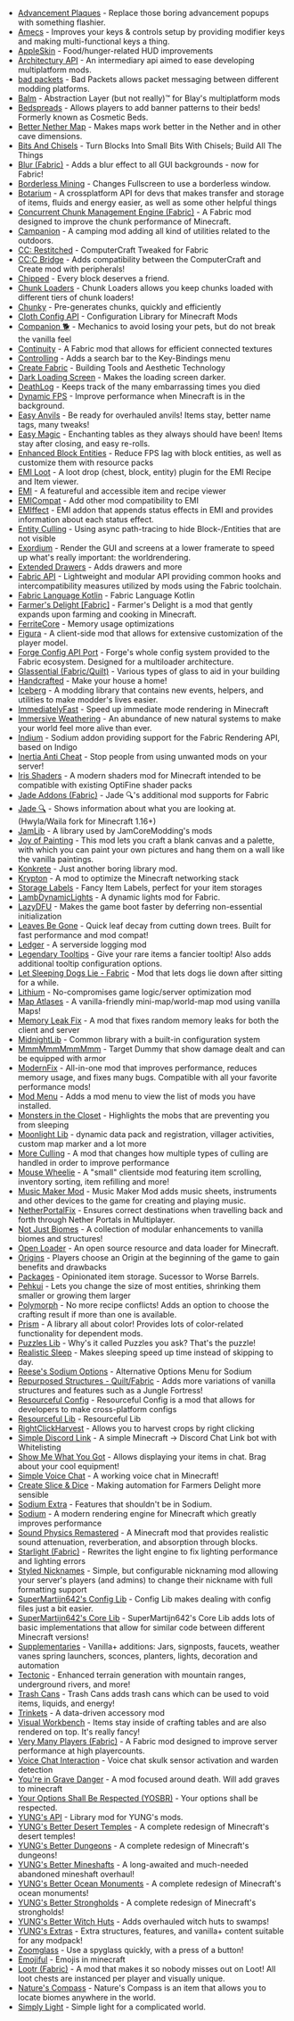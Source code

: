 - [Advancement Plaques](https://modrinth.com/mod/9NM0dXub) - Replace those boring advancement popups with something flashier.
- [Amecs](https://modrinth.com/mod/rcLriA4v) - Improves your keys & controls setup by providing modifier keys and making multi-functional keys a thing.
- [AppleSkin](https://modrinth.com/mod/EsAfCjCV) - Food/hunger-related HUD improvements
- [Architectury API](https://modrinth.com/mod/lhGA9TYQ) - An intermediary api aimed to ease developing multiplatform mods.
- [bad packets](https://modrinth.com/mod/ftdbN0KK) - Bad Packets allows packet messaging between different modding platforms.
- [Balm](https://modrinth.com/mod/MBAkmtvl) - Abstraction Layer (but not really)™ for Blay's multiplatform mods
- [Bedspreads](https://modrinth.com/mod/vNNL5mc7) - Allows players to add banner patterns to their beds! Formerly known as Cosmetic Beds.
- [Better Nether Map](https://modrinth.com/mod/fdtm99de) - Makes maps work better in the Nether and in other cave dimensions.
- [Bits And Chisels](https://modrinth.com/mod/q8MC5tW2) - Turn Blocks Into Small Bits With Chisels; Build All The Things
- [Blur (Fabric)](https://modrinth.com/mod/NK39zBp2) - Adds a blur effect to all GUI backgrounds - now for Fabric!
- [Borderless Mining](https://modrinth.com/mod/kYq5qkSL) - Changes Fullscreen to use a borderless window.
- [Botarium](https://modrinth.com/mod/2u6LRnMa) - A crossplatform API for devs that makes transfer and storage of items, fluids and energy easier, as well as some other helpful things
- [Concurrent Chunk Management Engine (Fabric)](https://modrinth.com/mod/VSNURh3q) - A Fabric mod designed to improve the chunk performance of Minecraft.
- [Campanion](https://modrinth.com/mod/Y2Rds0HS) - A camping mod adding all kind of utilities related to the outdoors.
- [CC: Restitched](https://modrinth.com/mod/eldBwa5V) - ComputerCraft Tweaked for Fabric
- [CC:C Bridge](https://modrinth.com/mod/fXt291FO) - Adds compatibility between the ComputerCraft and Create mod with peripherals!
- [Chipped](https://modrinth.com/mod/BAscRYKm) - Every block deserves a friend.
- [Chunk Loaders](https://modrinth.com/mod/t1VgucWo) - Chunk Loaders allows you keep chunks loaded with different tiers of chunk loaders!
- [Chunky](https://modrinth.com/mod/fALzjamp) - Pre-generates chunks, quickly and efficiently
- [Cloth Config API](https://modrinth.com/mod/9s6osm5g) - Configuration Library for Minecraft Mods
- [Companion 🐕](https://modrinth.com/mod/4w0EzGRW) - Mechanics to avoid losing your pets, but do not break the vanilla feel
- [Continuity](https://modrinth.com/mod/1IjD5062) - A Fabric mod that allows for efficient connected textures
- [Controlling](https://modrinth.com/mod/xv94TkTM) - Adds a search bar to the Key-Bindings menu
- [Create Fabric](https://modrinth.com/mod/Xbc0uyRg) - Building Tools and Aesthetic Technology
- [Dark Loading Screen](https://modrinth.com/mod/h3XWIuzM) - Makes the loading screen darker.
- [DeathLog](https://modrinth.com/mod/TPAYeAOc) - Keeps track of the many embarrassing times you died
- [Dynamic FPS](https://modrinth.com/mod/LQ3K71Q1) - Improve performance when Minecraft is in the background.
- [Easy Anvils](https://modrinth.com/mod/OZBR5JT5) - Be ready for overhauled anvils! Items stay, better name tags, many tweaks!
- [Easy Magic](https://modrinth.com/mod/9hx3AbJM) - Enchanting tables as they always should have been! Items stay after closing, and easy re-rolls.
- [Enhanced Block Entities](https://modrinth.com/mod/OVuFYfre) - Reduce FPS lag with block entities, as well as customize them with resource packs
- [EMI Loot](https://modrinth.com/mod/qbbO7Jns) - A loot drop (chest, block, entity) plugin for the EMI Recipe and Item viewer.
- [EMI](https://modrinth.com/mod/fRiHVvU7) - A featureful and accessible item and recipe viewer
- [EMICompat](https://modrinth.com/mod/cK0i8gTV) - Add other mod compatibility to EMI
- [EMIffect](https://modrinth.com/mod/705gWllI) - EMI addon that appends status effects in EMI and provides information about each status effect.
- [Entity Culling](https://modrinth.com/mod/NNAgCjsB) - Using async path-tracing to hide Block-/Entities that are not visible
- [Exordium](https://modrinth.com/mod/DynYZEae) - Render the GUI and screens at a lower framerate to speed up what's really important: the worldrendering.
- [Extended Drawers](https://modrinth.com/mod/AhtxbnpG) - Adds drawers and more
- [Fabric API](https://modrinth.com/mod/P7dR8mSH) - Lightweight and modular API providing common hooks and intercompatibility measures utilized by mods using the Fabric toolchain.
- [Fabric Language Kotlin](https://modrinth.com/mod/Ha28R6CL) - Fabric Language Kotlin
- [Farmer's Delight [Fabric]](https://modrinth.com/mod/4EakbH8e) - Farmer's Delight is a mod that gently expands upon farming and cooking in Minecraft.
- [FerriteCore](https://modrinth.com/mod/uXXizFIs) - Memory usage optimizations
- [Figura](https://modrinth.com/mod/s9gIPDom) - A client-side mod that allows for extensive customization of the player model.
- [Forge Config API Port](https://modrinth.com/mod/ohNO6lps) - Forge's whole config system provided to the Fabric ecosystem. Designed for a multiloader architecture.
- [Glassential (Fabric/Quilt)](https://modrinth.com/mod/Hhaag1wJ) - Various types of glass to aid in your building
- [Handcrafted](https://modrinth.com/mod/pJmCFF0p) - Make your house a home!
- [Iceberg](https://modrinth.com/mod/5faXoLqX) - A modding library that contains new events, helpers, and utilities to make modder's lives easier.
- [ImmediatelyFast](https://modrinth.com/mod/5ZwdcRci) - Speed up immediate mode rendering in Minecraft
- [Immersive Weathering](https://modrinth.com/mod/jkskOO9i) - An abundance of new natural systems to make your world feel more alive than ever.
- [Indium](https://modrinth.com/mod/Orvt0mRa) - Sodium addon providing support for the Fabric Rendering API, based on Indigo
- [Inertia Anti Cheat](https://modrinth.com/mod/ljWczies) - Stop people from using unwanted mods on your server!
- [Iris Shaders](https://modrinth.com/mod/YL57xq9U) - A modern shaders mod for Minecraft intended to be compatible with existing OptiFine shader packs
- [Jade Addons (Fabric)](https://modrinth.com/mod/fThnVRli) - Jade 🔍's additional mod supports for Fabric
- [Jade 🔍](https://modrinth.com/mod/nvQzSEkH) - Shows information about what you are looking at. (Hwyla/Waila fork for Minecraft 1.16+)
- [JamLib](https://modrinth.com/mod/IYY9Siz8) - A library used by JamCoreModding's mods
- [Joy of Painting](https://modrinth.com/mod/YOs4tZea) - This mod lets you craft a blank canvas and a palette, with which you can paint your own pictures and hang them on a wall like the vanilla paintings.
- [Konkrete](https://modrinth.com/mod/J81TRJWm) - Just another boring library mod.
- [Krypton](https://modrinth.com/mod/fQEb0iXm) - A mod to optimize the Minecraft networking stack
- [Storage Labels](https://modrinth.com/mod/x6r7yhfi) - Fancy Item Labels, perfect for your item storages
- [LambDynamicLights](https://modrinth.com/mod/yBW8D80W) - A dynamic lights mod for Fabric.
- [LazyDFU](https://modrinth.com/mod/hvFnDODi) - Makes the game boot faster by deferring non-essential initialization
- [Leaves Be Gone](https://modrinth.com/mod/AVq17PqV) - Quick leaf decay from cutting down trees. Built for fast performance and mod compat!
- [Ledger](https://modrinth.com/mod/LVN9ygNV) - A serverside logging mod
- [Legendary Tooltips](https://modrinth.com/mod/atHH8NyV) - Give your rare items a fancier tooltip! Also adds additional tooltip configuration options.
- [Let Sleeping Dogs Lie - Fabric](https://modrinth.com/mod/DpyXb96r) - Mod that lets dogs lie down after sitting for a while.
- [Lithium](https://modrinth.com/mod/gvQqBUqZ) - No-compromises game logic/server optimization mod
- [Map Atlases](https://modrinth.com/mod/C255PPUX) -  A vanilla-friendly mini-map/world-map mod using vanilla Maps! 
- [Memory Leak Fix](https://modrinth.com/mod/NRjRiSSD) - A mod that fixes random memory leaks for both the client and server
- [MidnightLib](https://modrinth.com/mod/codAaoxh) - Common library with a built-in configuration system
- [MmmMmmMmmMmm](https://modrinth.com/mod/Adega8YN) - Target Dummy that show damage dealt and can be equipped with armor
- [ModernFix](https://modrinth.com/mod/nmDcB62a) - All-in-one mod that improves performance, reduces memory usage, and fixes many bugs. Compatible with all your favorite performance mods!
- [Mod Menu](https://modrinth.com/mod/mOgUt4GM) - Adds a mod menu to view the list of mods you have installed.
- [Monsters in the Closet](https://modrinth.com/mod/GMA8jFBD) - Highlights the mobs that are preventing you from sleeping
- [Moonlight Lib](https://modrinth.com/mod/twkfQtEc) - dynamic data pack and registration, villager activities, custom map marker and a lot more
- [More Culling](https://modrinth.com/mod/51shyZVL) - A mod that changes how multiple types of culling are handled in order to improve performance
- [Mouse Wheelie](https://modrinth.com/mod/u5Ic2U1u) - A "small" clientside mod featuring item scrolling, inventory sorting, item refilling and more!
- [Music Maker Mod](https://modrinth.com/mod/qQpWCN75) - Music Maker Mod adds music sheets, instruments and other devices to the game for creating and playing music.
- [NetherPortalFix](https://modrinth.com/mod/nPZr02ET) - Ensures correct destinations when travelling back and forth through Nether Portals in Multiplayer.
- [Not Just Biomes](https://modrinth.com/mod/EIT1cuHa) - A collection of modular enhancements to vanilla biomes and structures!
- [Open Loader](https://modrinth.com/mod/KwWsINvD) - An open source resource and data loader for Minecraft.
- [Origins](https://modrinth.com/mod/3BeIrqZR) - Players choose an Origin at the beginning of the game to gain benefits and drawbacks
- [Packages](https://modrinth.com/mod/10DZYVis) - Opinionated item storage. Sucessor to Worse Barrels.
- [Pehkui](https://modrinth.com/mod/t5W7Jfwy) - Lets you change the size of most entities, shrinking them smaller or growing them larger
- [Polymorph](https://modrinth.com/mod/tagwiZkJ) - No more recipe conflicts! Adds an option to choose the crafting result if more than one is available.
- [Prism](https://modrinth.com/mod/1OE8wbN0) - A library all about color! Provides lots of color-related functionality for dependent mods.
- [Puzzles Lib](https://modrinth.com/mod/QAGBst4M) - Why's it called Puzzles you ask? That's the puzzle!
- [Realistic Sleep](https://modrinth.com/mod/ZPywkPEo) - Makes sleeping speed up time instead of skipping to day.
- [Reese's Sodium Options](https://modrinth.com/mod/Bh37bMuy) - Alternative Options Menu for Sodium
- [Repurposed Structures - Quilt/Fabric](https://modrinth.com/mod/muf0XoRe) - Adds more variations of vanilla structures and features such as a Jungle Fortress!
- [Resourceful Config](https://modrinth.com/mod/M1953qlQ) - Resourceful Config is a mod that allows for developers to make cross-platform configs
- [Resourceful Lib](https://modrinth.com/mod/G1hIVOrD) - Resourceful Lib
- [RightClickHarvest](https://modrinth.com/mod/Cnejf5xM) - Allows you to harvest crops by right clicking
- [Simple Discord Link](https://modrinth.com/mod/Sh0YauEf) - A simple Minecraft -> Discord Chat Link bot with Whitelisting
- [Show Me What You Got](https://modrinth.com/mod/jTUiUpsh) - Allows displaying your items in chat. Brag about your cool equipment!
- [Simple Voice Chat](https://modrinth.com/mod/9eGKb6K1) - A working voice chat in Minecraft!
- [Create Slice & Dice](https://modrinth.com/mod/GmjmRQ0A) - Making automation for Farmers Delight more sensible
- [Sodium Extra](https://modrinth.com/mod/PtjYWJkn) - Features that shouldn't be in Sodium.
- [Sodium](https://modrinth.com/mod/AANobbMI) - A modern rendering engine for Minecraft which greatly improves performance
- [Sound Physics Remastered](https://modrinth.com/mod/qyVF9oeo) - A Minecraft mod that provides realistic sound attenuation, reverberation, and absorption through blocks.
- [Starlight (Fabric)](https://modrinth.com/mod/H8CaAYZC) - Rewrites the light engine to fix lighting performance and lighting errors
- [Styled Nicknames](https://modrinth.com/mod/DOk6Gcdi) - Simple, but configurable nicknaming mod allowing your server's players (and admins) to change their nickname with full formatting support
- [SuperMartijn642's Config Lib](https://modrinth.com/mod/LN9BxssP) - Config Lib makes dealing with config files just a bit easier.
- [SuperMartijn642's Core Lib](https://modrinth.com/mod/rOUBggPv) - SuperMartijn642's Core Lib adds lots of basic implementations that allow for similar code between different Minecraft versions!
- [Supplementaries](https://modrinth.com/mod/fFEIiSDQ) - Vanilla+ additions: Jars, signposts, faucets, weather vanes spring launchers, sconces, planters, lights, decoration and automation
- [Tectonic](https://modrinth.com/mod/lWDHr9jE) - Enhanced terrain generation with mountain ranges, underground rivers, and more!
- [Trash Cans](https://modrinth.com/mod/4QrnfueM) - Trash Cans adds trash cans which can be used to void items, liquids, and energy!
- [Trinkets](https://modrinth.com/mod/5aaWibi9) - A data-driven accessory mod
- [Visual Workbench](https://modrinth.com/mod/kfqD1JRw) - Items stay inside of crafting tables and are also rendered on top. It's really fancy!
- [Very Many Players (Fabric)](https://modrinth.com/mod/wnEe9KBa) - A Fabric mod designed to improve server performance at high playercounts.
- [Voice Chat Interaction](https://modrinth.com/mod/qsSP2ZZ0) - Voice chat skulk sensor activation and warden detection
- [You're in Grave Danger](https://modrinth.com/mod/HnD1GX6e) - A mod focused around death. Will add graves to minecraft
- [Your Options Shall Be Respected (YOSBR)](https://modrinth.com/mod/WwbubTsV) - Your options shall be respected.
- [YUNG's API](https://modrinth.com/mod/Ua7DFN59) - Library mod for YUNG's mods.
- [YUNG's Better Desert Temples](https://modrinth.com/mod/XNlO7sBv) - A complete redesign of Minecraft's desert temples!
- [YUNG's Better Dungeons](https://modrinth.com/mod/o1C1Dkj5) - A complete redesign of Minecraft's dungeons!
- [YUNG's Better Mineshafts](https://modrinth.com/mod/HjmxVlSr) - A long-awaited and much-needed abandoned mineshaft overhaul!
- [YUNG's Better Ocean Monuments](https://modrinth.com/mod/3dT9sgt4) - A complete redesign of Minecraft's ocean monuments!
- [YUNG's Better Strongholds](https://modrinth.com/mod/kidLKymU) - A complete redesign of Minecraft's strongholds!
- [YUNG's Better Witch Huts](https://modrinth.com/mod/t5FRdP87) - Adds overhauled witch huts to swamps!
- [YUNG's Extras](https://modrinth.com/mod/ZYgyPyfq) - Extra structures, features, and vanilla+ content suitable for any modpack!
- [Zoomglass](https://modrinth.com/mod/jRrJYVVU) - Use a spyglass quickly, with a press of a button!
- [Emojiful](https://www.curseforge.com/minecraft/mc-mods/emojiful) - Emojis in minecraft
- [Lootr (Fabric)](https://www.curseforge.com/minecraft/mc-mods/lootr-fabric) - A mod that makes it so nobody misses out on Loot! All loot chests are instanced per player and visually unique.
- [Nature's Compass](https://www.curseforge.com/minecraft/mc-mods/natures-compass) - Nature's Compass is an item that allows you to locate biomes anywhere in the world.
- [Simply Light](https://www.curseforge.com/minecraft/mc-mods/simply-light) - Simple light for a complicated world.
